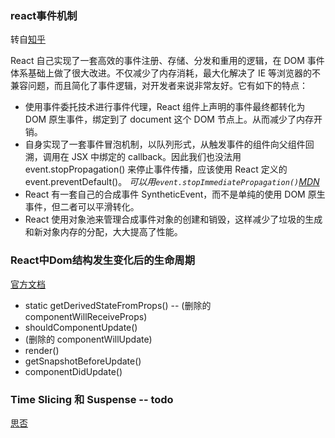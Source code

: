 
### react事件机制

转自[知乎](https://zhuanlan.zhihu.com/p/27132447)

React 自己实现了一套高效的事件注册、存储、分发和重用的逻辑，在 DOM 事件体系基础上做了很大改进。不仅减少了内存消耗，最大化解决了 IE 等浏览器的不兼容问题，而且简化了事件逻辑，对开发者来说非常友好。它有如下的特点：

* 使用事件委托技术进行事件代理，React 组件上声明的事件最终都转化为 DOM 原生事件，绑定到了 document 这个 DOM 节点上。从而减少了内存开销。
* 自身实现了一套事件冒泡机制，以队列形式，从触发事件的组件向父组件回溯，调用在 JSX 中绑定的 callback。因此我们也没法用 event.stopPropagation() 来停止事件传播，应该使用 React 定义的 event.preventDefault()。
*可以用`event.stopImmediatePropagation()`[MDN](https://developer.mozilla.org/zh-CN/docs/Web/API/Event/stopImmediatePropagation)*
* React 有一套自己的合成事件 SyntheticEvent，而不是单纯的使用 DOM 原生事件，但二者可以平滑转化。
* React 使用对象池来管理合成事件对象的创建和销毁，这样减少了垃圾的生成和新对象内存的分配，大大提高了性能。

### React中Dom结构发生变化后的生命周期

[官方文档](https://react.css88.com/docs/react-component.html#updating%E6%9B%B4%E6%96%B0)

* static getDerivedStateFromProps()   -- (删除的 componentWillReceiveProps)
* shouldComponentUpdate()
* (删除的 componentWillUpdate)
* render()
* getSnapshotBeforeUpdate()
* componentDidUpdate()


### Time Slicing 和 Suspense  -- todo 

[思否](https://segmentfault.com/a/1190000013524698)


